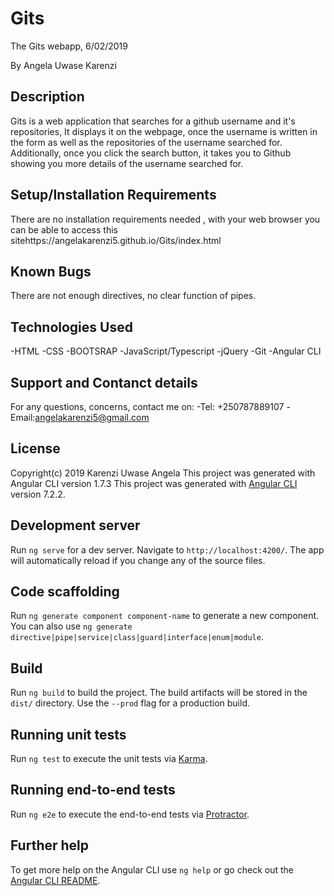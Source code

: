 # Gits

The Gits webapp, 6/02/2019

By Angela Uwase Karenzi 

## Description
Gits is a web application that searches for a github username and it's repositories, It displays it on the webpage, once the username is written in the form as well as the repositories of the username searched for. Additionally, once you click the search button, it takes you to Github showing you more details of the username searched for.

## Setup/Installation Requirements

There are no installation requirements needed , with your web browser you can be able to access this sitehttps://angelakarenzi5.github.io/Gits/index.html

## Known Bugs
 
There are not enough directives, no clear function of pipes.  

## Technologies Used
-HTML
-CSS
-BOOTSRAP
-JavaScript/Typescript
-jQuery
-Git
-Angular CLI

## Support and Contanct details
For any questions, concerns, contact me on:
  -Tel: +250787889107
  -Email:angelakarenzi5@gmail.com

## License
 Copyright(c) 2019 Karenzi Uwase Angela
This project was generated with Angular CLI version 1.7.3
This project was generated with [Angular CLI](https://github.com/angular/angular-cli) version 7.2.2.

## Development server

Run `ng serve` for a dev server. Navigate to `http://localhost:4200/`. The app will automatically reload if you change any of the source files.

## Code scaffolding

Run `ng generate component component-name` to generate a new component. You can also use `ng generate directive|pipe|service|class|guard|interface|enum|module`.

## Build

Run `ng build` to build the project. The build artifacts will be stored in the `dist/` directory. Use the `--prod` flag for a production build.

## Running unit tests

Run `ng test` to execute the unit tests via [Karma](https://karma-runner.github.io).

## Running end-to-end tests

Run `ng e2e` to execute the end-to-end tests via [Protractor](http://www.protractortest.org/).

## Further help

To get more help on the Angular CLI use `ng help` or go check out the [Angular CLI README](https://github.com/angular/angular-cli/blob/master/README.md).
